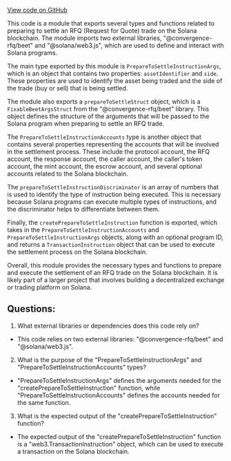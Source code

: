 [View code on GitHub](https://github.com/convergence-rfq/convergence-program-library/psyoptions-american-instrument/js/generated/instructions/prepareToSettle.d.ts)

This code is a module that exports several types and functions related to preparing to settle an RFQ (Request for Quote) trade on the Solana blockchain. The module imports two external libraries, "@convergence-rfq/beet" and "@solana/web3.js", which are used to define and interact with Solana programs.

The main type exported by this module is `PrepareToSettleInstructionArgs`, which is an object that contains two properties: `assetIdentifier` and `side`. These properties are used to identify the asset being traded and the side of the trade (buy or sell) that is being settled.

The module also exports a `prepareToSettleStruct` object, which is a `FixableBeetArgsStruct` from the "@convergence-rfq/beet" library. This object defines the structure of the arguments that will be passed to the Solana program when preparing to settle an RFQ trade.

The `PrepareToSettleInstructionAccounts` type is another object that contains several properties representing the accounts that will be involved in the settlement process. These include the protocol account, the RFQ account, the response account, the caller account, the caller's token account, the mint account, the escrow account, and several optional accounts related to the Solana blockchain.

The `prepareToSettleInstructionDiscriminator` is an array of numbers that is used to identify the type of instruction being executed. This is necessary because Solana programs can execute multiple types of instructions, and the discriminator helps to differentiate between them.

Finally, the `createPrepareToSettleInstruction` function is exported, which takes in the `PrepareToSettleInstructionAccounts` and `PrepareToSettleInstructionArgs` objects, along with an optional program ID, and returns a `TransactionInstruction` object that can be used to execute the settlement process on the Solana blockchain.

Overall, this module provides the necessary types and functions to prepare and execute the settlement of an RFQ trade on the Solana blockchain. It is likely part of a larger project that involves building a decentralized exchange or trading platform on Solana.
## Questions: 
 1. What external libraries or dependencies does this code rely on?
- This code relies on two external libraries: "@convergence-rfq/beet" and "@solana/web3.js".

2. What is the purpose of the "PrepareToSettleInstructionArgs" and "PrepareToSettleInstructionAccounts" types?
- "PrepareToSettleInstructionArgs" defines the arguments needed for the "createPrepareToSettleInstruction" function, while "PrepareToSettleInstructionAccounts" defines the accounts needed for the same function.

3. What is the expected output of the "createPrepareToSettleInstruction" function?
- The expected output of the "createPrepareToSettleInstruction" function is a "web3.TransactionInstruction" object, which can be used to execute a transaction on the Solana blockchain.